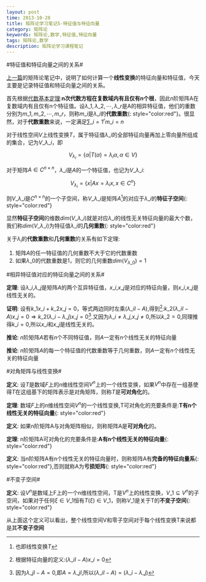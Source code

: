 ```yaml
---
layout: post
time: 2013-10-28
title: 矩阵论学习笔记5-特征值与特征向量
category: 矩阵论
keywords: 矩阵论,数学,特征值,特征向量
tags: 矩阵论,数学
description: 矩阵论学习课程笔记 
---
```



#特征值和特征向量之间的关系#

[上一篇](/矩阵论/2013/10/13/Theory-of-Matrices-4.html)的矩阵论笔记中，说明了如何计算一个**线性变换**的特征向量和特征值，今天主要是记录特征值和特征向量之间的关系。

首先根据[代数基本定理](http://zh.wikipedia.org/wiki/%E4%BB%A3%E6%95%B0%E5%9F%BA%E6%9C%AC%E5%AE%9A%E7%90%86 ):**n次代数方程在复数域内有且仅有n个根**，因此n阶矩阵A在复数域内有且仅有n个特征值。设$\lambda\_1,\lambda\_2,\cdots,\lambda\_r$是A的相异特征值，他们的重数分别为$m\_1,m\_2,\cdots,m\_r$，则称$m\_i$是$\lambda\_i$的**代数重数**{: style="color:red"}。很显然，对于**代数重数**来说，一定满足$\sum\_{i=1}^r m\_i=n$


对于线性空间$V$上线性变换$T$，属于特征值$\lambda\_i$的全部特征向量再加上零向量所组成的集合，记为$V\_{\lambda\_i}$，即

$$
\begin{equation}
V_{\lambda_i} = \{\alpha \big| T(\alpha) = \lambda_i\alpha, \alpha \in V\}
\end{equation}
$$

对于矩阵$A\in C^{n\times n}$，$\lambda\_i$是$A$的一个特征值，也记为$V\_{\lambda\_i}$:

$$
\begin{equation}
V_{\lambda_i} = \{x \big| Ax = \lambda_ix, x \in C^n \}
\end{equation}
$$


则$V\_{\lambda\_i}$是$C^{n\times n}$的一个子空间，称$V\_{\lambda\_i}$是矩阵$A$[^1]的对应于$\lambda\_i$的**特征子空间**{: style="color:red"}

显然**特征子空间**的维数$dim(V\_{\lambda\_i})$就是对应$\lambda\_i$的线性无关特征向量的最大个数，我们称$dim(V\_{\lambda\_i})$为特征值$\lambda\_i$的**几何重数**{: style="color:red"}

[^1]:也即线性变换$T$

关于$\lambda_i$的**代数重数**和**几何重数**的关系有如下定理:

1. 矩阵$A$的任一特征值的几何重数不大于它的代数重数
2. 如果$\lambda\_0$的代数重数是1，则它的几何重数$dim(V_{\lambda\_0})=1$

#相异特征值对应的特征向量之间的关系#

**定理**: 设$\lambda\_i$,$\lambda\_j$是矩阵$A$的两个互异特征值，$x\_i$,$x\_j$是对应的特征向量，则$x\_i$,$x\_j$是线性无关的。

**证明**: 设有$k\_1 x\_i + k\_2 x\_j = 0$，等式两边同时左乘$(\lambda\_{i}I-A)$,得到[^2]:$k\_2(\lambda\_iI-A)x\_j=0\Rightarrow k\_2(\lambda\_i-\lambda\_j)x\_j=0$[^3].又因为$\lambda\_i\neq\lambda\_j$,$x\_j\neq 0$,所以$k\_2=0$,同理推得$k\_i=0$,所以$x\_i$和$x\_j$是线性无关的。

**推论**: $n$阶矩阵$A$若有$n$个不同特征值，则$A$一定有$n$个线性无关的特征向量

**推论**: $n$阶矩阵$A$的每一个特征值的代数重数等于几何重数，则$A$一定有$n$个线性无关的特征向量

[^2]: 根据特征向量的定义:$(\lambda\_iI-A)x\_i=0$
[^3]: 因为$\lambda\_jI-A=0$,即$A=\lambda\_jI$,所以$(\lambda\_iI-A)=(\lambda\_i-\lambda\_j)$

#对角矩阵与线性变换#

**定义**: 设$T$是数域$F$上的$n$维线性空间$V^{n}$上的一个线性变换，如果$V^{n}$中存在一组基使得$T$在这组基下的矩阵表示是对角矩阵，则称$T$是**可对角化**的。

**定理**: 数域$F$上的$n$维线性空间$V^{n}$的一个线性变换,T可对角化的充要条件是:**T有n个线性无关的特征向量**{: style="color:red"}

**定义**: 如果n阶矩阵A与对角矩阵相似，则称矩阵A是**可对角化**的。

**定理**: n阶矩阵A可对角化的充要条件是:**A有n个线性无关的特征向量**{: style="color:red"}

**定义**: 当n阶矩阵A有n个线性无关的特征向量时，则称矩阵A有**完备的特征向量系**{: style="color:red"},否则就称A为**亏损矩阵**{: style="color:red"}

#不变子空间#

**定义**: 设$V^n$是数域上F上的一个n维线性空间，T是$V^n$上的线性变换，$V\_1\subseteq V^n$的子空间，如果对于任何$\xi\in V\_1$恒有$T(\xi)\in V\_1$，则称$V\_1$是关于T的**不变子空间**{: style="color:red"}

从上面这个定义可以看出，整个线性空间V和零子空间对于每个线性变换T来说都是其**不变子空间**
 
